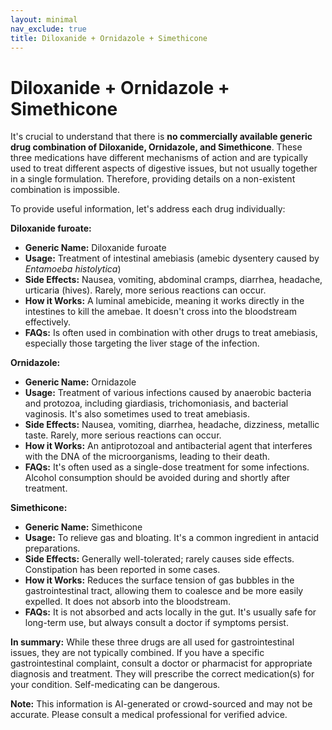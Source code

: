 ```yaml
---
layout: minimal
nav_exclude: true
title: Diloxanide + Ornidazole + Simethicone
---
```


# Diloxanide + Ornidazole + Simethicone

It's crucial to understand that there is **no commercially available generic drug combination of Diloxanide, Ornidazole, and Simethicone**.  These three medications have different mechanisms of action and are typically used to treat different aspects of digestive issues, but not usually together in a single formulation.  Therefore, providing details on a non-existent combination is impossible.

To provide useful information, let's address each drug individually:

**Diloxanide furoate:**

* **Generic Name:** Diloxanide furoate
* **Usage:** Treatment of intestinal amebiasis (amebic dysentery caused by *Entamoeba histolytica*)
* **Side Effects:** Nausea, vomiting, abdominal cramps, diarrhea, headache, urticaria (hives).  Rarely, more serious reactions can occur.
* **How it Works:**  A luminal amebicide, meaning it works directly in the intestines to kill the amebae.  It doesn't cross into the bloodstream effectively.
* **FAQs:**  Is often used in combination with other drugs to treat amebiasis, especially those targeting the liver stage of the infection.


**Ornidazole:**

* **Generic Name:** Ornidazole
* **Usage:** Treatment of various infections caused by anaerobic bacteria and protozoa, including giardiasis, trichomoniasis, and bacterial vaginosis.  It's also sometimes used to treat amebiasis.
* **Side Effects:** Nausea, vomiting, diarrhea, headache, dizziness, metallic taste.  Rarely, more serious reactions can occur.
* **How it Works:**  An antiprotozoal and antibacterial agent that interferes with the DNA of the microorganisms, leading to their death.
* **FAQs:**  It's often used as a single-dose treatment for some infections.  Alcohol consumption should be avoided during and shortly after treatment.


**Simethicone:**

* **Generic Name:** Simethicone
* **Usage:** To relieve gas and bloating.  It's a common ingredient in antacid preparations.
* **Side Effects:** Generally well-tolerated; rarely causes side effects.  Constipation has been reported in some cases.
* **How it Works:**  Reduces the surface tension of gas bubbles in the gastrointestinal tract, allowing them to coalesce and be more easily expelled.  It does not absorb into the bloodstream.
* **FAQs:**  It is not absorbed and acts locally in the gut.  It's usually safe for long-term use, but always consult a doctor if symptoms persist.


**In summary:** While these three drugs are all used for gastrointestinal issues, they are not typically combined. If you have a specific gastrointestinal complaint, consult a doctor or pharmacist for appropriate diagnosis and treatment.  They will prescribe the correct medication(s) for your condition.  Self-medicating can be dangerous.


**Note:** This information is AI-generated or crowd-sourced and may not be accurate. Please consult a medical professional for verified advice.